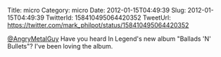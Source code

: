 Title: micro
Category: micro
Date: 2012-01-15T04:49:39
Slug: 2012-01-15T04:49:39
TwitterId: 158410495064420352
TweetUrl: https://twitter.com/mark_philpot/status/158410495064420352

[@AngryMetalGuy](https://twitter.com/AngryMetalGuy) Have you heard In Legend's new album "Ballads 'N' Bullets"?  I've been loving the album.